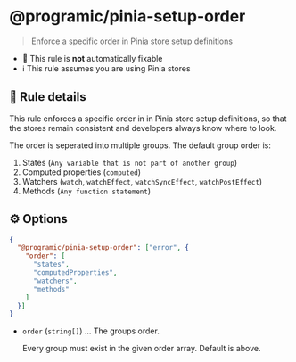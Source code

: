 # @programic/pinia-setup-order

> Enforce a specific order in Pinia store setup definitions

- :hammer: This rule is **not** automatically fixable
- :information_source: This rule assumes you are using Pinia stores

## :book: Rule details
This rule enforces a specific order in in Pinia store setup definitions, so that the stores remain consistent and developers always know where to look.

The order is seperated into multiple groups. The default group order is:
1. States (`Any variable that is not part of another group`)
2. Computed properties (`computed`)
3. Watchers (`watch`, `watchEffect`, `watchSyncEffect`, `watchPostEffect`)
4. Methods (`Any function statement`)

## :gear: Options
```json
{
  "@programic/pinia-setup-order": ["error", {
    "order": [
      "states",
      "computedProperties",
      "watchers",
      "methods"
    ]
  }]
}
```

- `order` (`string[]`) ... The groups order.

  Every group must exist in the given order array. Default is above.

